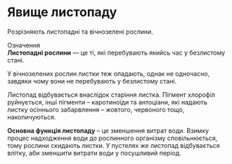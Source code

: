 
# Явище листопаду

Розрiзняють листопаднi та вiчнозеленi рослини.

<div class="eoz-wrap">
<span class="eoz">Означення</span>
<div class="eoz-text">
<b>Листопаднi рослини</b> — це тi, якi перебувають якийсь час у безлистому станi.
</div>
</div>

У вiчнозелених рослин листки теж опадають, однак не одночасно, завдяки чому вони не перебувають у безлистому станi.

Листопад вiдбувається внаслiдок старiння листка. Пiгмент хлорофiл руйнується, iншi пiгменти – каротиноїди та антоцiани, якi надають листку осiннього забарвлення – жовтого, червоного тощо, накопичуються.

**Основна функцiя листопаду** – це зменшення витрат води. Взимку процес надходження води до рослинного органiзму сповiльнюється, тому рослини скидають листки. У пустелях же листопад вiдбувається влiтку, аби зменшити витрати води у посушливий перiод.

